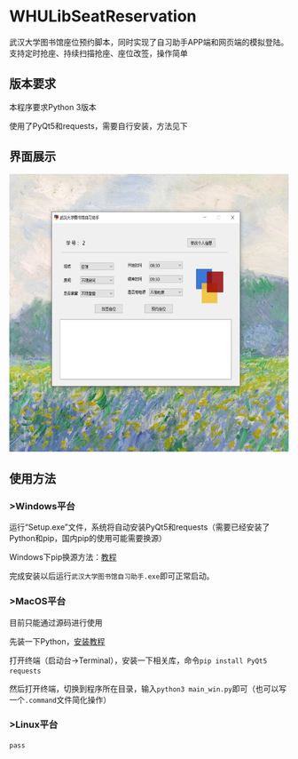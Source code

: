 # WHULibSeatReservation
武汉大学图书馆座位预约脚本，同时实现了自习助手APP端和网页端的模拟登陆。支持定时抢座、持续扫描抢座、座位改签，操作简单

## 版本要求
本程序要求Python 3版本

使用了PyQt5和requests，需要自行安装，方法见下

## 界面展示

<div align=center>
  <img src="https://github.com/idocx/WHULibSeatReservation/blob/master/demo.jpg" height="500"/>
</div>


## 使用方法
### >Windows平台

运行“Setup.exe”文件，系统将自动安装PyQt5和requests（需要已经安装了Python和pip，国内pip的使用可能需要换源）

Windows下pip换源方法：[教程](https://blog.csdn.net/Artprog/article/details/75632723)

完成安装以后运行```武汉大学图书馆自习助手.exe```即可正常启动。

### >MacOS平台
目前只能通过源码进行使用

先装一下Python，[安装教程](https://pythonguidecn.readthedocs.io/zh/latest/starting/install3/osx.html)

打开终端（启动台->Terminal），安装一下相关库，命令```pip install PyQt5 requests```

然后打开终端，切换到程序所在目录，输入```python3 main_win.py```即可（也可以写一个```.command```文件简化操作）

### >Linux平台
```pass```
